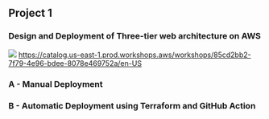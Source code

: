 
## Project 1

### Design and Deployment of Three-tier web architecture on AWS
![](/assets/3tierarch.PNG)
https://catalog.us-east-1.prod.workshops.aws/workshops/85cd2bb2-7f79-4e96-bdee-8078e469752a/en-US

### A - Manual Deployment



### B - Automatic Deployment using Terraform and GitHub Action
